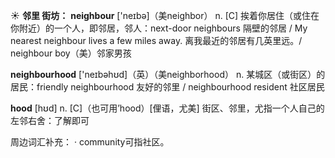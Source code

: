 ☀ <span class="category">**邻里 街坊：**</span>
<span class="vocabulary">**neighbour**</span> ['neɪbə]（美neighbor）
<span class="definition">n. [C] 挨着你居住（或住在你附近）的一个人，即邻居，邻人：</span>next-door neighbours 隔壁的邻居 / My nearest neighbour lives a few miles away. 离我最近的邻居有几英里远。/ neighbour boy（美）邻家男孩

<span class="vocabulary">**neighbourhood**</span> ['neɪbəhʊd]（英）（美neighborhood）
<span class="definition">n. 某城区（或街区）的居民：</span>friendly neighbourhood 友好的邻里 / neighbourhood resident 社区居民
           
<span class="vocabulary">**hood**</span> [hʊd]
<span class="definition">n. [C]（也可用’hood）[俚语，尤美] 街区、邻里，尤指一个人自己的左邻右舍：</span>了解即可

周边词汇补充：
· community可指社区。